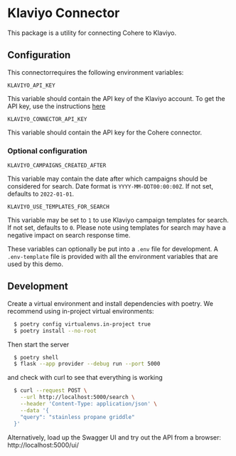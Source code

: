 # Klaviyo Connector

This package is a utility for connecting Cohere to Klaviyo.

## Configuration

This connectorrequires the following environment variables:

```
KLAVIYO_API_KEY
```

This variable should contain the API key of the Klaviyo account.
To get the API key, use the instructions [here](https://developers.klaviyo.com/en/docs/retrieve_api_credentials)

```
KLAVIYO_CONNECTOR_API_KEY
```

This variable should contain the API key for the Cohere connector.

### Optional configuration

```
KLAVIYO_CAMPAIGNS_CREATED_AFTER
```

This variable may contain the date after which campaigns should be considered for search.
Date format is `YYYY-MM-DDT00:00:00Z`. If not set, defaults to `2022-01-01`.

```
KLAVIYO_USE_TEMPLATES_FOR_SEARCH
```

This variable may be set to `1` to use Klaviyo campaign templates for search. If not set, defaults to `0`.
Please note using templates for search may have a negative impact on search response time.

These variables can optionally be put into a `.env` file for development.
A `.env-template` file is provided with all the environment variables that are used by this demo.

## Development

Create a virtual environment and install dependencies with poetry. We recommend using in-project virtual environments:

```bash
  $ poetry config virtualenvs.in-project true
  $ poetry install --no-root
```

Then start the server

```bash
  $ poetry shell
  $ flask --app provider --debug run --port 5000
```

and check with curl to see that everything is working

```bash
  $ curl --request POST \
    --url http://localhost:5000/search \
    --header 'Content-Type: application/json' \
    --data '{
    "query": "stainless propane griddle"
  }'
```

Alternatively, load up the Swagger UI and try out the API from a browser: http://localhost:5000/ui/
